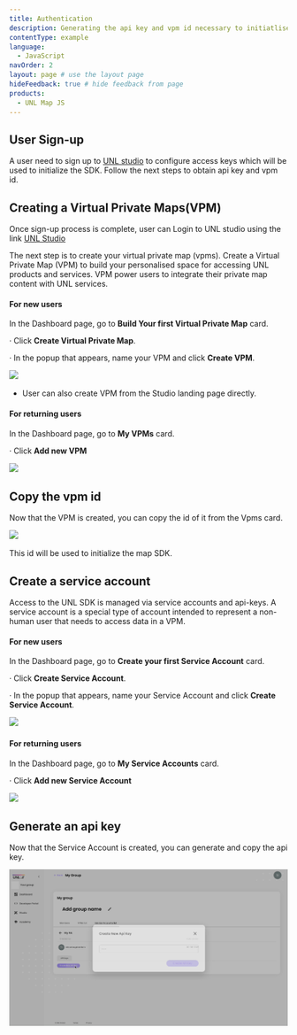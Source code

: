 ```yaml
---
title: Authentication
description: Generating the api key and vpm id necessary to initiatlise the map.
contentType: example
language:
  - JavaScript
navOrder: 2
layout: page # use the layout page
hideFeedback: true # hide feedback from page
products:
  - UNL Map JS
---
```


## User Sign-up

A user need to sign up to [UNL studio](https://studio.unl.global/) to configure access keys which will be used to initialize the SDK. Follow the next steps to obtain api key and vpm id.

## Creating a Virtual Private Maps(VPM)

Once sign-up process is complete, user can Login to UNL studio using the link [UNL Studio](https://studio.unl.global)

The next step is to create your virtual private map (vpms). Create a Virtual Private Map (VPM) to build your personalised space for accessing UNL products and services. VPM power users to integrate their private map content with UNL services.

#### For new users

In the Dashboard page, go to **Build Your first Virtual Private Map** card.

· Click **Create Virtual Private Map**.

· In the popup that appears, name your VPM and click **Create VPM**.

![](https://github.com/u-n-l/unl-map-js-docs/blob/main/docs/gifs/first_vpm_creation.gif?raw=true)

- User can also create VPM from the Studio landing page directly.

#### For returning users

In the Dashboard page, go to **My VPMs** card.

· Click **Add new VPM**

![](https://github.com/u-n-l/unl-map-js-docs/blob/main/docs/gifs/second_create_vpm.gif?raw=true)

## Copy the vpm id

Now that the VPM is created, you can copy the id of it from the Vpms card.

![](https://github.com/u-n-l/unl-map-js-docs/blob/main/docs/gifs/copy_vpm_id.gif?raw=true)

This id will be used to initialize the map SDK.

## Create a service account

Access to the UNL SDK is managed via service accounts and api-keys. A service account is a special type of account intended to represent a non-human user that needs to access data in a VPM.

#### For new users

In the Dashboard page, go to **Create your first Service Account** card.

· Click **Create Service Account**.

· In the popup that appears, name your Service Account and click **Create Service Account**.

![](https://storage.googleapis.com/alpha_api_documentation/assets/New%20User%20-%20Dashboard%20Card.gif)

#### For returning users

In the Dashboard page, go to **My Service Accounts** card.

· Click **Add new Service Account**

![](https://storage.googleapis.com/alpha_api_documentation/assets/Returning%20User%20-%20Dashboard%20Card.gif)

## Generate an api key

Now that the Service Account is created, you can generate and copy the api key.

![](https://github.com/u-n-l/unl-map-js-docs/blob/main/docs/gifs/api_key.gif?raw=true)

<br />
<br />
<br />
